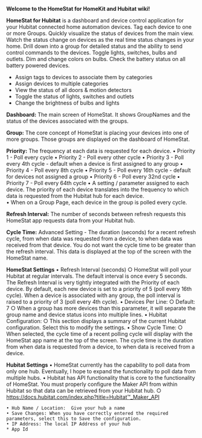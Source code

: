 **Welcome to the HomeStat for HomeKit and Hubitat wiki!**

**HomeStat for Hubitat** is a dashboard and device control application for your Hubitat connected home automation devices. Tag each device to one or more Groups. Quickly visualize the status of devices from the main view. Watch the status change on devices as the real time status changes in your home. Drill down into a group for detailed status and the ability to send control commands to the devices. Toggle lights, switches, bulbs and outlets. Dim and change colors on bulbs. Check the battery status on all battery powered devices.
* Assign tags to devices to associate them by categories
* Assign devices to multiple categories
* View the status of all doors & motion detectors
* Toggle the status of lights, switches and outlets
* Change the brightness of bulbs and lights

**Dashboard:**  The main screen of HomeStat.  It shows GroupNames and the status of the devices associated with the groups.

**Group:** The core concept of HomeStat is placing your devices into one of more groups.  Those groups are displayed on the dashboard of HomeStat.   

**Priority:**  The frequency at each data is requested for each device.
	• Priority 1 - Poll every cycle
	• Priority 2 - Poll every other cycle
	• Priority 3 - Poll every 4th cycle - default when a device is first assigned to any group
	• Priority 4 - Poll every 8th cycle
	• Priority 5 - Poll every 16th cycle - default for devices not assigned a group
	• Priority 6 - Poll every 32nd cycle
	• Priority 7 - Poll every 64th cycle
	• A setting / parameter assigned to each device.  The priority of each device translates into the frequency to which data is requested from the Hubitat hub for each device.  
	• When on a Group Page, each device in the group is polled every cycle.
	
**Refresh Interval:**  The number of seconds between refresh requests this HomeStat app requests data from your Hubitat hub.

**Cycle Time:** Advanced Setting - The duration (seconds) for a recent refresh cycle, from when data was requested from a device, to when data was received from that device.  You do not want the cycle time to be greater than the refresh interval.  This data is displayed at the top of the screen with the HomeStat name.
	
**HomeStat Settings**
	• Refresh Interval (seconds)
		○ HomeStat will poll your Hubitat at regular intervals.  The default interval is once every 5 seconds.  The Refresh Interval is very tightly integrated with the Priority of each device.   By default, each new device is set to a priority of 5 (poll every 16th cycle).  When a device is associated with any group, the poll interval is raised to a priority of 3 (poll every 4th cycle).
	• Devices Per Line: 
		○ Default: 7
		○ When a group has more devices than this parameter, it will separate the group name and device status icons into multiple lines.
	• Hubitat Configuration:
		○ This section displays a summary of the current Hubitat configuration.  Select this to modify the settings.
	• Show Cycle Time:
		○ When selected, the cycle time of a recent polling cycle will display with the HomeStat app name at the top of the screen.  The cycle time is the duration from when data is requested from a device, to when data is received from a device.

**Hubitat Settings**
	• HomeStat currently has the capability to poll data from only one hub.  Eventually, I hope to expand the functionality to poll data from multiple hubs.
	• Hubitat has API functionality that is core to the functionality of HomeStat.  You must properly configure the Maker API from within Hubitat so that data can be retrieved from your Hubitat hub.
		○ https://docs.hubitat.com/index.php?title=Hubitat™_Maker_API
	
	• Hub Name / Location:  Give your hub a name
	• Save Changes: When you have correctly entered the required parameters, select this to Save the configuration.
	• IP Address: The local IP Address of your hub
	* App Id
	
	
